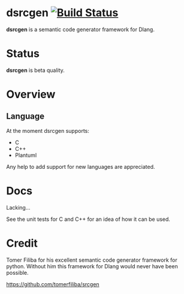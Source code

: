 # dsrcgen [![Build Status](https://travis-ci.org/joakim-brannstrom/dsrcgen.svg?branch=master)](https://travis-ci.org/joakim-brannstrom/dsrcgen)

**dsrcgen** is a semantic code generator framework for Dlang.

# Status
**dsrcgen** is beta quality.

# Overview

## Language
At the moment dsrcgen supports:
 * C
 * C++
 * Plantuml

Any help to add support for new languages are appreciated.

# Docs
Lacking...

See the unit tests for C and C++ for an idea of how it can be used.

Credit
======
Tomer Filiba for his excellent semantic code generator framework for python.
Without him this framework for Dlang would never have been possible.

https://github.com/tomerfiliba/srcgen

